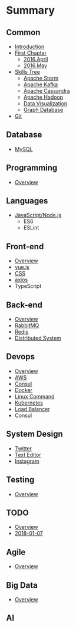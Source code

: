 # Summary

## Common

* [Introduction](README.md)
* [First Chapter](chapter1.md)
  * [2016.April](2016april.md)
  * [2016.May](2016may.md)
* [Skills Tree](skills_tree.md)
  * [Apache Storm](apache_storm.md)
  * [Apache Kafka](apache_kafka.md)
  * [Apache Cassandra](apache_cassandra.md)
  * [Apache Hadoop](apache_hadoop.md)
  * [Data Visualization](data_visualization.md)
  * [Graph Database](graph_database.md)
* [Git](git.md)

## Database

* [MySQL](database/mysql.md)

## Programming

* [Overview](programming/overview.md)

## Languages

* [JavaScript/Node.js](languages/javascriptnodejs.md)
  * ES6
  * ESLint

## Front-end

* [Overview](front-end/overview.md)
* [vue.js](front-end/vuejs.md)
* [CSS](front-end/css.md)
* [axios](front-end/axios.md)
* TypeScript

## Back-end

* [Overview](back-end/overview.md)
* [RabbitMQ](back-end/rabbitmq.md)
* [Redis](back-end/redis.md)
* [Distributed System](back-end/distributed-system.md)

## Devops

* [Overview](devops/overview.md)
* [AWS](devops/aws.md)
* [Consul](devops/consul.md)
* [Docker](devops/docker.md)
* [Linux Command](devops/linux-command.md)
* [Kubernetes](devops/kubernetes.md)
* [Load Balancer](devops/load-balancer.md)
* Consul

## System Design

* [Twitter](system-design/twitter.md)
* [Text Editor](system-design/text-editor.md)
* [Instagram](system-design/instagram.md)

## Testing

* [Overview](testing/overview.md)

## TODO

* [Overview](todo/overview.md)
* [2018-01-07](todo/2018-01-07.md)

## Agile

* [Overview](agile/overview.md)

## Big Data

* [Overview](big-data/overview.md)

## AI

